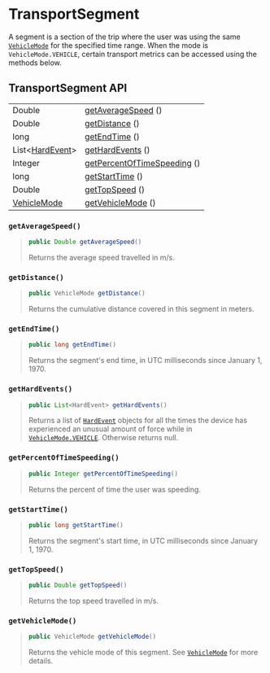 # TransportSegment

A segment is a section of the trip where the user was using the same [`VehicleMode`](vehiclemode.md) for the specified time range. When the mode is `VehicleMode.VEHICLE`, certain transport metrics can be accessed using the methods below.

## TransportSegment API

|  |  |
| :--- | :--- |
| Double | [getAverageSpeed](transportsegment.md#getaveragespeed) \(\) |
| Double | [getDistance](transportsegment.md#getdistance) \(\) |
| long | [getEndTime](transportsegment.md#getendtime) \(\) |
| List&lt;[HardEvent](hardevent.md)&gt; | [getHardEvents](transportsegment.md#gethardevents) \(\) |
| Integer | [getPercentOfTimeSpeeding](transportsegment.md#getpercentoftimespeeding) \(\) |
| long | [getStartTime](transportsegment.md#getstarttime) \(\) |
| Double | [getTopSpeed](transportsegment.md#gettopspeed) \(\) |
| [VehicleMode](vehiclemode.md) | [getVehicleMode](transportsegment.md#getvehiclemode) \(\) |



### `getAverageSpeed()`

> ```java
> public Double getAverageSpeed()
> ```
>
> Returns the average speed travelled in m/s.

### `getDistance()`

> ```java
> public VehicleMode getDistance()
> ```
>
> Returns the cumulative distance covered in this segment in meters.

### `getEndTime()`

> ```java
> public long getEndTime()
> ```
>
> Returns the segment's end time, in UTC milliseconds since January 1, 1970.

### `getHardEvents()`

> ```java
> public List<HardEvent> getHardEvents()
> ```
>
> Returns a list of [`HardEvent`](hardevent.md) objects for all the times the device has experienced an unusual amount of force while in [`VehicleMode.VEHICLE`](vehiclemode.md). Otherwise returns null.

### `getPercentOfTimeSpeeding()`

> ```java
> public Integer getPercentOfTimeSpeeding()
> ```
>
> Returns the percent of time the user was speeding.

### `getStartTime()`

> ```java
> public long getStartTime()
> ```
>
> Returns the segment's start time, in UTC milliseconds since January 1, 1970.

### `getTopSpeed()`

> ```java
> public Double getTopSpeed()
> ```
>
> Returns the top speed travelled in m/s.

### `getVehicleMode()`

> ```java
> public VehicleMode getVehicleMode()
> ```
>
> Returns the vehicle mode of this segment. See [`VehicleMode`](vehiclemode.md) for more details.

